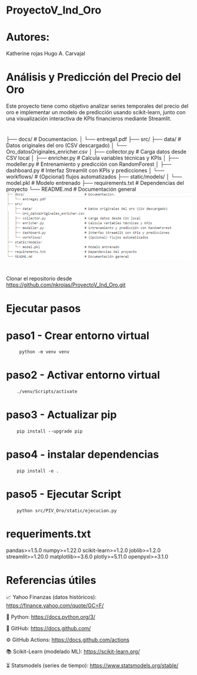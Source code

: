 # ProyectoV_Ind_Oro
#  Autores:
Katherine rojas
 Hugo A. Carvajal


 # Análisis y Predicción del Precio del Oro
Este proyecto tiene como objetivo analizar series temporales del precio del oro e implementar un modelo de predicción usando scikit-learn, junto con una visualización interactiva de KPIs financieros mediante Streamlit.


#
├── docs/                               # Documentacion.
│   └── entrega1.pdf
├── src/
    ├── data/                           # Datos originales del oro (CSV descargado)
│   └── Oro_datosOriginales_enricher.csv
│   ├── collector.py                    # Carga datos desde CSV local
│   ├── enricher.py                     # Calcula variables técnicas y KPIs
│   ├── modeller.py                     # Entrenamiento y predicción con RandomForest
│   ├── dashboard.py                    # Interfaz Streamlit con KPIs y predicciones
│   └── workflows/                      # (Opcional) flujos automatizados
├── static/models/
│   └── model.pkl                       # Modelo entrenado
├── requirements.txt                    # Dependencias del proyecto
└── README.md                           # Documentación general
![alt text](image-1.png)
#




Clonar el repositorio desde https://github.com/nkrojas/ProyectoV_Ind_Oro.git


# Ejecutar  pasos
# paso1 - Crear entorno virtual
         python -m venv venv
# paso2 - Activar entorno virtual
        ./venv/Scripts/activate
# paso3 - Actualizar pip
        pip install --upgrade pip
# paso4 - instalar dependencias
        pip install -e .
# paso5 - Ejecutar Script
        python src/PIV_Oro/static/ejecucion.py


# requeriments.txt
pandas>=1.5.0
numpy>=1.22.0
scikit-learn>=1.2.0
joblib>=1.2.0
streamlit>=1.20.0
matplotlib>=3.6.0
plotly>=5.11.0
openpyxl>=3.1.0


# Referencias útiles
  

📈 Yahoo Finanzas (datos históricos):
https://finance.yahoo.com/quote/GC=F/

🐍 Python:
https://docs.python.org/3/

📘 GitHub:
https://docs.github.com/

⚙️ GitHub Actions:
https://docs.github.com/actions

📚 Scikit-Learn (modelado ML):
https://scikit-learn.org/

⏳ Statsmodels (series de tiempo):
https://www.statsmodels.org/stable/

